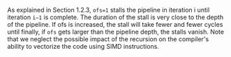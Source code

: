 As explained in Section 1.2.3, `ofs=1` stalls the pipeline in iteration i until iteration `i−1` is complete. The duration of the stall is very close to the depth of the pipeline. If ofs is increased, the stall will take fewer and fewer cycles until finally, if `ofs` gets larger than the pipeline depth, the stalls vanish. Note that we neglect the possible impact of the recursion on the compiler's ability to vectorize the code using SIMD instructions.
